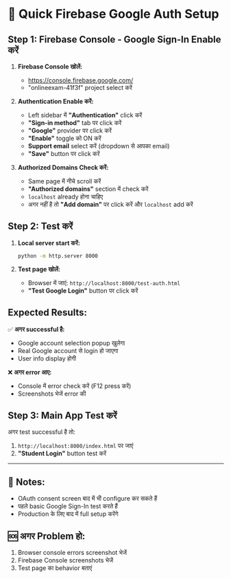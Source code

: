 # 🚀 Quick Firebase Google Auth Setup

## Step 1: Firebase Console - Google Sign-In Enable करें

1. **Firebase Console खोलें:**
   - https://console.firebase.google.com/
   - "onlineexam-41f3f" project select करें

2. **Authentication Enable करें:**
   - Left sidebar में **"Authentication"** click करें
   - **"Sign-in method"** tab पर click करें
   - **"Google"** provider पर click करें
   - **"Enable"** toggle को ON करें
   - **Support email** select करें (dropdown से आपका email)
   - **"Save"** button पर click करें

3. **Authorized Domains Check करें:**
   - Same page में नीचे scroll करें
   - **"Authorized domains"** section में check करें
   - `localhost` already होना चाहिए
   - अगर नहीं है तो **"Add domain"** पर click करें और `localhost` add करें

## Step 2: Test करें

1. **Local server start करें:**
   ```bash
   python -m http.server 8000
   ```

2. **Test page खोलें:**
   - Browser में जाएं: `http://localhost:8000/test-auth.html`
   - **"Test Google Login"** button पर click करें

## Expected Results:

✅ **अगर successful है:**
- Google account selection popup खुलेगा
- Real Google account से login हो जाएगा
- User info display होगी

❌ **अगर error आए:**
- Console में error check करें (F12 press करें)
- Screenshots भेजें error की

## Step 3: Main App Test करें

अगर test successful है तो:
1. `http://localhost:8000/index.html` पर जाएं
2. **"Student Login"** button test करें

---

## 📝 Notes:

- OAuth consent screen बाद में भी configure कर सकते हैं
- पहले basic Google Sign-In test करते हैं
- Production के लिए बाद में full setup करेंगे

## 🆘 अगर Problem हो:

1. Browser console errors screenshot भेजें
2. Firebase Console screenshots भेजें  
3. Test page का behavior बताएं 